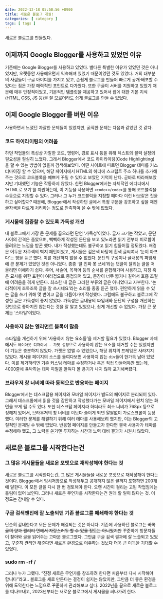 ```yaml
---
date: 2022-12-18 05:50:56 +0900
title: 새로운 블로그 개설!
categories: [ category ]
tags: [ tags ]
---
```

새로운 블로그를 만들었다.

## 이제까지 Google Blogger를 사용하고 있었던 이유

기존에는 Google Blogger를 사용하고 있었다. 별다른 특별한 이유가 있었던 것은 아니었지만, 오랫동안 사용해오면서 익숙해져 있었기 때문이었던 것도 있었다. 거의 대부분의 사람들이 구글 아이디를 가지고 있고, 손쉽게 블로그를 만들어 빠르게 공개·배포할 수 있다는 점은 가장 매력적인 포인트로 다가왔다. 또한 구글이 서버를 지원하고 있었기 때문에 매우 안정적이었고, 기본적인 템플릿을 제공하고 있어서 웹에 대한 기본 지식(HTML, CSS, JS 등)을 잘 모르더라도 쉽게 블로그를 만들 수 있었다.

## 이제 Google Blogger를 버린 이유

사용하면서 느꼈던 자잘한 문제들이 있었지만, 굵직한 문제는 다음과 같았던 것 같다.

### 코드 하이라이팅의 어려움
하던 작업들의 특성상 자잘한 코드, 명령어, 경로 표시 등을 위해 텍스트의 블럭 설정의 필요성을 절실히 느꼈다. 그래서 Blogger에서 코드 하이라이팅(Code Highlighting)을 할 수 있는 방법이 없을까 검색해보았다. 어떤 사이트에 따르면 Blogger 테마를 커스터마이징 할 수 있으며, 해당 페이지에서 HTML의 헤더에 스크립트 주소 하나를 추가해주는 것으로 코드블록을 예쁘게 꾸밀 수 있다고 보았던 기억이 난다. 곧바로 따라해보았지만 기대했던 기능은 작동하지 않았다.
한편 Blogger에서는 자체적인 에디터에서 ‘HTML로 보기’를 지원하는데, 이 기능을 사용하면 `<code></code>`를 통해 코드블럭을 수동으로 지정할 수 있다. 그러나 그 누가 코드블럭을 지정할 때마다 이런 바보같은 짓을 하고 싶어할까? 때문에, Blogger에서 작성하던 글에서 특정 구문을 강조하고 싶을 때엔 글자색을 다르게 처리하는 정도로 만족하며 쓸 수 밖에 없었다.

### 게시물에 집중할 수 있도록 가독성 개선
내 블로그에서 가장 큰 문제를 꼽으라면 단연 ‘가독성’이었다. 글자 크기는 작았고, 문단 사이의 간격은 좁았으며, 빽빽하게 작성된 문단을 보고 있노라면 읽기 전부터 피로함이 몰려오는 느낌을 받곤 했다. 내가 작성했는데도 불구하고 읽기 힘들어질 정도였다. 배경은 어두운 자주색의 벽지 패턴이었고, 게시물은 검은색 바탕에 흰색 글씨여서 ‘눈이 아프다’는 평을 듣곤 했다. 이를 개선하지 않을 수 없었다.
문단의 구성이나 글내용의 짜임새에 큰 문제가 있었던 것은 아니었다. 종종 ‘글 진짜 못 쓰네’라는 댓글이 달리는 글을 떠올리면 이해하기 쉽다. 주어, 서술어, 목적어 등의 순서를 혼합해가며 사용하고, 지칭 혹은 묘사를 위한 표현이 여러겹으로 중첩되어 있고, 문장이 너무 짧거나 길어서 호흡 조절에 어려움을 겪게 만든다. 최소한 내 글은 그러한 부류의 글은 아니었다고 자부한다.
‘논리적이게 조목조목 글을 잘 쓰시네요’라는 소리를 종종 듣곤 했다. 편안하게 읽을 수 있는 글을 쓰기 위해 몇 번이고 글을 다듬어가며 작성했다. 그럼에도 불구하고 블로그에 작성한 글은 가독성이 좋지 않았다. 가독성은 글내용의 짜임새와 문단의 구성을 개선하는 것만으로 좋아지진 않는다는 것을 잘 알고 있었으나, 쉽게 개선할 수 없었다. 가장 큰 문제는 ‘스타일’이었다.

### 사용하지 않는 엘리먼트 블록이 많음
스타일을 개선하기 위해 ‘사용하지 않는 요소들’을 제거할 필요가 있었다. Blogger 자체에서도 `레이아웃 디자이너 - 가젯 설정`으로 사용하지 않는 요소를 제거할 수는 있었지만 이 기능은 충분하지 않았다. 가젯은 없앨 수 있었으나, 해당 위치의 프레임은 사라지지 않았다. 게시물 페이지의 소스를 들여다보면 사용하지 않는 `div`들이 한가득 남아 있었다. 이를 제거하려면 기존 커스텀 테마를 수정하거나 혹은 직접 만들어야만 했는데, 4000줄에 육박하는 테마 파일을 들여다 볼 용기가 나지 않아 포기해버렸다.

### 브라우저 창 너비에 따라 동적으로 반응하는 페이지
Blogger에서는 데스크탑용 페이지와 모바일 페이지가 별도의 페이지로 분리되어 있다. 그래서 데스크톱에서 읽을 것을 감안하고 작성했다가는 모바일 페이지에서 원치 않는 화면을 보게 될 수도 있다. 또한 데스크탑 페이지라 하더라도 최소 너비가 768px 등으로 정해져 있어서, 브라우저의 창 너비를 이보다 줄이게 되면 얄짤없이 가로스크롤이 등장했다.
이러한 문제를 해결하기 위해 여러 테마를 사용해보려 했지만, 이는 Blogger의 고질적인 문제일 수 밖에 없었다. 반응형 페이지를 만들고자 한다면 결국 사용자가 테마를 수정해야 했고, 그 노력을 쏟기엔 투자하는 시간과 노력 대비 결과가 시원치 않았다.

## 새로운 블로그를 시작한다는건

### 그 많은 게시물들을 새로운 포맷으로 재작성해야 한다는 것

새로운 블로그를 시작한다는건, 그 많은 게시물들을 새로운 포맷으로 재작성해야 한다는 것이다. Blogger에서 임시저장으로 작성해두고 공개하지 않은 글까지 포함하면 200개에 달한다. 이 모든 글을 다시 한 번 검토해야 한다. 오랜 시간이 걸리는 고된 작업임에는 틀림이 없어 보인다. 그러나 새로운 무언가를 시작한다는건 원래 할 일이 많다는 것. 이 정도는 감내할 수 있다.

### 구글 검색엔진에 잘 노출되던 기존 블로그를 폐쇄해야 한다는 것
단순히 감내한다고 모든 문제가 해결되는 것은 아니다. 기존에 사용하던 블로그는 ~~비록 글의 양과 퀄리티 면에서 자랑스러워 할 수 있을 정도는 아니었지만~~ 꾸준하게 방문자들이 찾아와 글을 읽어주는 고마운 블로그였다. 그만큼 구글 검색 결과에 잘 노출되고 있었고, 꾸준히 관리만 해준다면 새로운 환경으로 이주하는 것보다 더욱 큰 이득을 기대할 수 있었다.

### sudo rm -rf /

그러나 누가 그랬다. “진정 새로운 무언가를 창조하려 한다면 처음부터 다시 시작해야 합니다”라고.. 블로그를 새로 만든다는 결정이 쉽지는 않았지만, 그만큼 더 좋은 환경을 위해 도약한다는 느낌으로 꾸준하게 관리해보고 싶다. 2022년을 끝으로 새로운 블로그를 떠나보내고, 2023년부터는 새로운 블로그에서 게시물을 써나가려 한다. 


